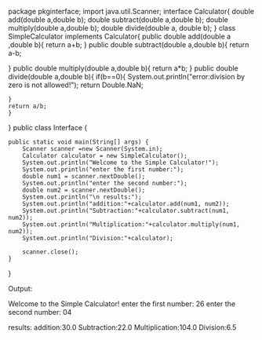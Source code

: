 package pkginterface;
import java.util.Scanner;
interface Calculator{
    double add(double a,double b);
    double subtract(double a,double b);
    double multiply(double a,double b);
    double divide(double a, double b);
}
class SimpleCalculator implements Calculator{
public double add(double a ,double b){
    return a+b;
}
public double subtract(double a,double b){
    return a-b;
    
}
public double multiply(double a,double b){
    return a*b;
}
public double divide(double a,double b){
    if(b==0){
        System.out.println("error:division by zero is not allowed!");
        return Double.NaN;
       
    }
    return a/b;
    }
}
public class Interface {

    public static void main(String[] args) {
        Scanner scanner =new Scanner(System.in);
        Calculator calculator = new SimpleCalculator();
        System.out.println("Welcome to the Simple Calculator!");
        System.out.println("enter the first number:");
        double num1 = scanner.nextDouble();
        System.out.println("enter the second number:");
        double num2 = scanner.nextDouble();
        System.out.println("\n results:");
        System.out.println("addition:"+calculator.add(num1, num2));
        System.out.println("Subtraction:"+calculator.subtract(num1, num2));
        System.out.println("Multiplication:"+calculator.multiply(num1, num2));
        System.out.println("Division:"+calculator);
   
        scanner.close();
    }
    
}

Output:

Welcome to the Simple Calculator!
enter the first number:
26
enter the second number:
04

 results:
addition:30.0
Subtraction:22.0
Multiplication:104.0
Division:6.5
